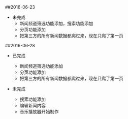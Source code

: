 ##2016-06-23 

* 未完成
    * 新闻频道筛选功能添加，搜索功能添加
    * 分页功能添加
    * 把第三方的所有新闻数据都爬过来，现在只爬了第一页

##2016-06-28

* 已完成
    * 新闻频道筛选功能添加
    * 分页功能添加
    * 把第三方的所有新闻数据都爬过来，现在只爬了第一页

* 未完成
    * 搜索功能添加
    * 编辑新闻内容
    * 音乐播放器开始制作



